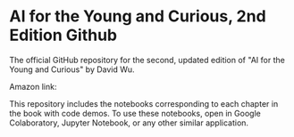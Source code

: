 # AI for the Young and Curious, 2nd Edition Github
The official GitHub repository for the second, updated edition of "AI for the Young and Curious" by David Wu.

Amazon link: 

This repository includes the notebooks corresponding to each chapter in the book with code demos. To use these notebooks, open in Google Colaboratory, Jupyter Notebook, or any other similar application.

